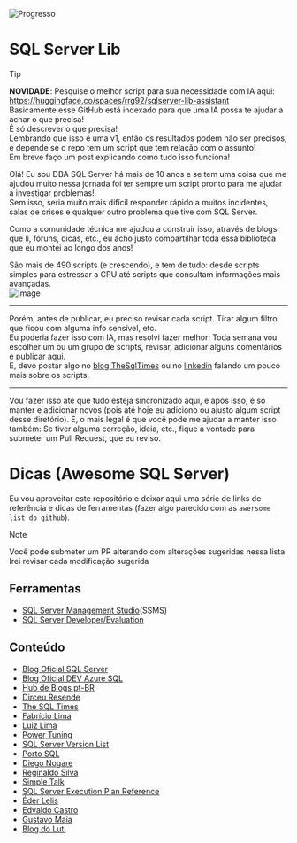 ﻿![Progresso](https://progress-bar.xyz/21/?width=200&title=102%2F493%20scripts)
# SQL Server Lib

> [!TIP]
> **NOVIDADE**: Pesquise o melhor script para sua necessidade com IA aqui: https://huggingface.co/spaces/rrg92/sqlserver-lib-assistant  
> Basicamente esse GitHub está indexado para que uma IA possa te ajudar a achar o que precisa!  
> É só descrever o que precisa!  
> Lembrando que isso é uma v1, então os resultados podem não ser precisos, e depende se o repo tem um script que tem relação com o assunto!  
> Em breve faço um post explicando como tudo isso funciona!  

Olá! Eu sou DBA SQL Server há mais de 10 anos e se tem uma coisa que me ajudou muito nessa jornada foi ter sempre um script pronto para me ajudar a investigar problemas!  
Sem isso, seria muito mais difícil responder rápido a muitos incidentes, salas de crises e qualquer outro problema que tive com SQL Server.  

Como a comunidade técnica me ajudou a construir isso, através de blogs que li, fóruns, dicas, etc., eu acho justo compartilhar toda essa biblioteca que eu montei ao longo dos anos!  

São mais de 490 scripts (e crescendo), e tem de tudo: desde scripts simples para estressar a CPU até scripts que consultam informações mais avançadas.  
![image](https://github.com/user-attachments/assets/24534a25-c297-4652-85d1-017485112ef9)

---

Porém, antes de publicar, eu preciso revisar cada script.  Tirar algum filtro que ficou com alguma info sensível, etc.  
Eu poderia fazer isso com IA, mas resolvi fazer melhor: Toda semana vou escolher um ou um grupo de scripts, revisar, adicionar alguns comentários e publicar aqui.  
E, devo postar algo no [blog TheSqlTimes](https://thesqltimes.com) ou no [linkedin] falando um pouco mais sobre os scripts.  

---

Vou fazer isso até que tudo esteja sincronizado aqui, e após isso, é só manter e adicionar novos (pois até hoje eu adiciono ou ajusto algum script desse diretório).
E, o mais legal é que você pode me ajudar a manter isso também: Se tiver alguma correção, ideia, etc., fique a vontade para submeter um Pull Request, que eu reviso.

[linkedin]: https://www.linkedin.com/in/rodrigoribeirogomes/


# Dicas (Awesome SQL Server)

Eu vou aproveitar este repositório e deixar aqui uma série de links de referência e dicas de ferramentas (fazer algo parecido com as `awersome list do github`).  

> [!NOTE]
> Você pode submeter um PR alterando com alterações sugeridas nessa lista  
> Irei revisar cada modificação sugerida


## Ferramentas

- [SQL Server Management Studio](https://learn.microsoft.com/en-us/sql/ssms/download-sql-server-management-studio-ssms?view=sql-server-ver16)(SSMS)
- [SQL Server Developer/Evaluation](https://www.microsoft.com/en-us/sql-server/sql-server-downloads)


## Conteúdo

- [Blog Oficial SQL Server](https://www.microsoft.com/en-us/sql-server/blog/)
- [Blog Oficial DEV Azure SQL](https://devblogs.microsoft.com/azure-sql/)
- [Hub de Blogs pt-BR](https://mssqlserver.com.br/)
- [Dirceu Resende](https://dirceuresende.com.br)
- [The SQL Times](https://thesqltimes.com)
- [Fabrício Lima](https://www.fabriciolima.net/blog/)
- [Luiz Lima](https://luizlima.net/luiz-vitor-foto-blog/)
- [Power Tuning](https://powertuning.com.br/blog/)
- [SQL Server Version List](https://sqlserverbuilds.blogspot.com/)
- [Porto SQL](https://portosql.wordpress.com/)
- [Diego Nogare](https://diegonogare.net/)
- [Reginaldo Silva](https://blogdojamal.wordpress.com/)
- [Simple Talk](https://www.red-gate.com/simple-talk/)
- [SQL Server Execution Plan Reference](https://sqlserverfast.com/epr/)
- [Éder Lelis](https://ederlelis.com.br/blog/)
- [Edvaldo Castro](https://edvaldocastro.com/)
- [Gustavo Maia](https://gustavomaiaaguiar.wordpress.com/)
- [Blog do Luti](https://luticm.blogspot.com/)
